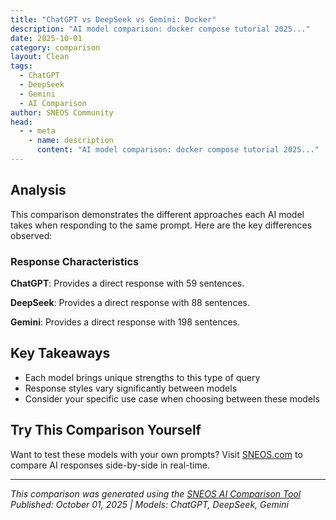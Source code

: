 ```yaml
---
title: "ChatGPT vs DeepSeek vs Gemini: Docker"
description: "AI model comparison: docker compose tutorial 2025..."
date: 2025-10-01
category: comparison
layout: Clean
tags:
  - ChatGPT
  - DeepSeek
  - Gemini
  - AI Comparison
author: SNEOS Community
head:
  - - meta
    - name: description
      content: "AI model comparison: docker compose tutorial 2025..."
---
```


<ChatComparison
  title="ChatGPT vs DeepSeek vs Gemini: Docker"
  prompt="docker compose tutorial 2025"
  :responses='{
    "ChatGPT": "Certainly! Here\u0027s a comprehensive **Docker Compose tutorial for 2025**, covering the basics and some modern features you might find useful.\n\n---\n\n# Docker Compose Tutorial 2025\n\nDocker Compose is a tool for defining and running multi-container Docker applications. With Compose, you use a YAML file to configure your application\u0027s services, networks, and volumes, and then with a single command you create and start all the services from your configuration.\n\n---\n\n## What\u2019s New in Docker Compose 2025?\n\n- **Compose V2 improvements**: Docker Compose now uses a single binary integrated with the Docker CLI (\u0060docker compose\u0060 instead of \u0060docker-compose\u0060), offering better performance and new features.\n- **Extended YAML Support**: Enhanced support for variable substitution, extension fields, and more flexible network/volume configurations.\n- **Built-in support for new Docker features**: Such as container healthchecks, GPU support, and secrets management improvements.\n- **Better integration with Docker Desktop and Kubernetes**.\n\n---\n\n## Prerequisites\n\n- Docker installed (Docker Engine)\n- Docker Compose installed (or use Docker Desktop which includes it)\n- Basic understanding of Docker and containers\n\n---\n\n## Step 1: Install Docker and Docker Compose\n\nOn most platforms, Docker Desktop includes Docker Compose already.\n\nTo check Docker Compose version:\n\n\u0060\u0060\u0060bash\ndocker compose version\n\u0060\u0060\u0060\n\nor if using the old binary:\n\n\u0060\u0060\u0060bash\ndocker-compose --version\n\u0060\u0060\u0060\n\nRecommended to use the new CLI integrated version:\n\n\u0060\u0060\u0060bash\ndocker compose\n\u0060\u0060\u0060\n\n---\n\n## Step 2: Create a \u0060docker-compose.yml\u0060 File\n\nLet\u0027s create a simple Compose file to run a web application with a backend database.\n\nExample: Run a Python Flask app with a PostgreSQL database.\n\n**Project structure:**\n\n\u0060\u0060\u0060\nmyapp/\n\u251C\u2500\u2500 app/\n\u2502   \u251C\u2500\u2500 Dockerfile\n\u2502   \u251C\u2500\u2500 app.py\n\u251C\u2500\u2500 docker-compose.yml\n\u0060\u0060\u0060\n\n---\n\n### Dockerfile for the Flask app (\u0060app/Dockerfile\u0060):\n\n\u0060\u0060\u0060dockerfile\nFROM python:3.11-slim\n\nWORKDIR /app\n\nCOPY requirements.txt requirements.txt\nRUN pip install --no-cache-dir -r requirements.txt\n\nCOPY . .\n\nCMD [\u0022python\u0022, \u0022app.py\u0022]\n\u0060\u0060\u0060\n\n---\n\n### \u0060app.py\u0060 (simple Flask app):\n\n\u0060\u0060\u0060python\nfrom flask import Flask\nimport psycopg2\nimport os\n\napp = Flask(__name__)\n\n@app.route(\u0027/\u0027)\ndef hello():\n    db_url = os.getenv(\u0027DATABASE_URL\u0027, \u0027No DB connection\u0027)\n    try:\n        conn = psycopg2.connect(\n            dbname=os.getenv(\u0027POSTGRES_DB\u0027),\n            user=os.getenv(\u0027POSTGRES_USER\u0027),\n            password=os.getenv(\u0027POSTGRES_PASSWORD\u0027),\n            host=\u0027db\u0027\n        )\n        cur = conn.cursor()\n        cur.execute(\u0027SELECT version();\u0027)\n        db_version = cur.fetchone()\n        cur.close()\n        conn.close()\n        return f\u0022Hello from Flask! DB version: {db_version}\u0022\n    except Exception as e:\n        return f\u0022Error connecting to DB: {e}\u0022\n\nif __name__ == \u0027__main__\u0027:\n    app.run(host=\u00270.0.0.0\u0027, port=5000)\n\u0060\u0060\u0060\n\n---\n\n### \u0060requirements.txt\u0060:\n\n\u0060\u0060\u0060\nflask\npsycopg2-binary\n\u0060\u0060\u0060\n\n---\n\n### Compose File (\u0060docker-compose.yml\u0060):\n\n\u0060\u0060\u0060yaml\nversion: \u00223.9\u0022  # Latest recommended version\n\nservices:\n  web:\n    build: ./app\n    ports:\n      - \u00225000:5000\u0022\n    environment:\n      - POSTGRES_DB=exampledb\n      - POSTGRES_USER=exampleuser\n      - POSTGRES_PASSWORD=examplepass\n    depends_on:\n      - db\n\n  db:\n    image: postgres:15-alpine\n    environment:\n      POSTGRES_DB: exampledb\n      POSTGRES_USER: exampleuser\n      POSTGRES_PASSWORD: examplepass\n    volumes:\n      - db-data:/var/lib/postgresql/data\n\nvolumes:\n  db-data:\n\u0060\u0060\u0060\n\n---\n\n## Step 3: Run Your Application\n\nInside your project directory (where \u0060docker-compose.yml\u0060 is located), run:\n\n\u0060\u0060\u0060bash\ndocker compose up\n\u0060\u0060\u0060\n\nThis command will:\n\n- Build the Flask app image\n- Pull the PostgreSQL image if not already available\n- Start both containers, linked via a shared network\n\nAccess your app at http://localhost:5000, where Flask will try to read from PostgreSQL.\n\n---\n\n## Step 4: Useful Docker Compose Commands\n\n- **Start in detached mode**:\n\n  \u0060\u0060\u0060bash\n  docker compose up -d\n  \u0060\u0060\u0060\n\n- **View logs**:\n\n  \u0060\u0060\u0060bash\n  docker compose logs -f\n  \u0060\u0060\u0060\n\n- **Stop containers**:\n\n  \u0060\u0060\u0060bash\n  docker compose down\n  \u0060\u0060\u0060\n\n- **Rebuild images (if Dockerfile changed)**:\n\n  \u0060\u0060\u0060bash\n  docker compose up --build\n  \u0060\u0060\u0060\n\n---\n\n## Advanced Tips for 2025\n\n- **Use Profiles**: Compose profiles allow conditional service starting.\n\n  \u0060\u0060\u0060yaml\n  services:\n    debug:\n      image: busybox\n      command: sleep 3600\n      profiles: [\u0022debug\u0022]\n  \u0060\u0060\u0060\n\n  Start with profiles enabled:\n\n  \u0060\u0060\u0060bash\n  docker compose --profile debug up\n  \u0060\u0060\u0060\n\n- **Use Secrets**: Store sensitive info securely.\n\n  \u0060\u0060\u0060yaml\n  secrets:\n    db_password:\n      file: ./db_password.txt\n\n  services:\n    db:\n      image: postgres\n      secrets:\n        - db_password\n  \u0060\u0060\u0060\n\n- **GPU support**:\n\n  \u0060\u0060\u0060yaml\n  services:\n    ai-service:\n      image: your-ai-image\n      deploy:\n        resources:\n          reservations:\n            devices:\n              - capabilities: [ \u0022gpu\u0022 ]\n  \u0060\u0060\u0060\n\n- **Healthchecks**: Ensure containers are ready before dependent services start.\n\n  \u0060\u0060\u0060yaml\n  services:\n    db:\n      image: postgres\n      healthcheck:\n        test: [\u0022CMD-SHELL\u0022, \u0022pg_isready -U postgres\u0022]\n        interval: 10s\n        timeout: 5s\n        retries: 5\n  \u0060\u0060\u0060\n\n- **Override files**: Use multiple Compose files to override configs for dev, staging, prod.\n\n  \u0060\u0060\u0060bash\n  docker compose -f docker-compose.yml -f docker-compose.prod.yml up\n  \u0060\u0060\u0060\n\n---\n\n## Further Learning\n\n- [Official Docker Compose Docs](https://docs.docker.com/compose/)\n- [Docker Cheat Sheet](https://dockerlabs.collabnix.com/docker/cheatsheet/)\n- Explore Docker Swarm or Kubernetes for orchestration beyond Compose\n\n---\n\nIf you want a tailored tutorial for a specific programming environment or some advanced use cases, just let me know!",
    "DeepSeek": "I\u0027ll provide you with a comprehensive Docker Compose tutorial for 2025, covering the latest features and best practices.\n\n## What is Docker Compose?\n\nDocker Compose is a tool for defining and running multi-container Docker applications. It uses YAML files to configure your application\u0027s services, networks, and volumes.\n\n## Installation\n\n### Docker Desktop (Recommended)\n\u0060\u0060\u0060bash\n# Download from docker.com or use package managers\n# Windows: winget install Docker.DockerDesktop\n# macOS: brew install --cask docker\n\u0060\u0060\u0060\n\n### Standalone Compose\n\u0060\u0060\u0060bash\n# Linux installation\nsudo curl -L \u0022https://github.com/docker/compose/releases/latest/download/docker-compose-$(uname -s)-$(uname -m)\u0022 -o /usr/local/bin/docker-compose\nsudo chmod \u002Bx /usr/local/bin/docker-compose\n\u0060\u0060\u0060\n\n## Basic Concepts\n\n### 1. Project Structure\n\u0060\u0060\u0060\nmy-app/\n\u251C\u2500\u2500 docker-compose.yml\n\u251C\u2500\u2500 backend/\n\u2502   \u251C\u2500\u2500 Dockerfile\n\u2502   \u2514\u2500\u2500 src/\n\u251C\u2500\u2500 frontend/\n\u2502   \u251C\u2500\u2500 Dockerfile\n\u2502   \u2514\u2500\u2500 src/\n\u2514\u2500\u2500 database/\n    \u2514\u2500\u2500 init.sql\n\u0060\u0060\u0060\n\n### 2. Basic Compose File Structure\n\n\u0060\u0060\u0060yaml\nversion: \u00273.8\u0027\n\nservices:\n  web:\n    build: .\n    ports:\n      - \u00228000:8000\u0022\n    environment:\n      - DATABASE_URL=postgresql://user:pass@db:5432/mydb\n    depends_on:\n      - db\n\n  db:\n    image: postgres:15\n    environment:\n      POSTGRES_DB: mydb\n      POSTGRES_USER: user\n      POSTGRES_PASSWORD: pass\n    volumes:\n      - db_data:/var/lib/postgresql/data\n\nvolumes:\n  db_data:\n\u0060\u0060\u0060\n\n## Complete Example: Full-Stack Application\n\n### docker-compose.yml\n\u0060\u0060\u0060yaml\nversion: \u00273.8\u0027\n\nservices:\n  # Frontend (React)\n  frontend:\n    build: \n      context: ./frontend\n      dockerfile: Dockerfile\n    ports:\n      - \u00223000:3000\u0022\n    environment:\n      - REACT_APP_API_URL=http://backend:8000\n    volumes:\n      - ./frontend/src:/app/src\n    develop:\n      watch:\n        - action: sync\n          path: ./frontend/src\n          target: /app/src\n        - action: rebuild\n          path: ./frontend/package.json\n\n  # Backend (Node.js \u002B Express)\n  backend:\n    build:\n      context: ./backend\n      dockerfile: Dockerfile\n    ports:\n      - \u00228000:8000\u0022\n    environment:\n      - DATABASE_URL=postgresql://app_user:app_pass@db:5432/app_db\n      - REDIS_URL=redis://redis:6379\n    volumes:\n      - ./backend/src:/app/src\n    depends_on:\n      db:\n        condition: service_healthy\n      redis:\n        condition: service_started\n    develop:\n      watch:\n        - action: sync\n          path: ./backend/src\n          target: /app/src\n        - action: rebuild\n          path: ./backend/package.json\n\n  # Database (PostgreSQL)\n  db:\n    image: postgres:16\n    environment:\n      POSTGRES_DB: app_db\n      POSTGRES_USER: app_user\n      POSTGRES_PASSWORD: app_pass\n    ports:\n      - \u00225432:5432\u0022\n    volumes:\n      - postgres_data:/var/lib/postgresql/data\n      - ./database/init.sql:/docker-entrypoint-initdb.d/init.sql\n    healthcheck:\n      test: [\u0022CMD-SHELL\u0022, \u0022pg_isready -U app_user -d app_db\u0022]\n      interval: 10s\n      timeout: 5s\n      retries: 5\n\n  # Cache (Redis)\n  redis:\n    image: redis:7-alpine\n    ports:\n      - \u00226379:6379\u0022\n    volumes:\n      - redis_data:/data\n    command: redis-server --appendonly yes\n\n  # Reverse Proxy (Nginx)\n  nginx:\n    image: nginx:alpine\n    ports:\n      - \u002280:80\u0022\n      - \u0022443:443\u0022\n    volumes:\n      - ./nginx/nginx.conf:/etc/nginx/nginx.conf\n      - ./ssl:/etc/nginx/ssl\n    depends_on:\n      - frontend\n      - backend\n\nvolumes:\n  postgres_data:\n  redis_data:\n\nnetworks:\n  default:\n    name: app-network\n\u0060\u0060\u0060\n\n### Frontend Dockerfile\n\u0060\u0060\u0060dockerfile\n# frontend/Dockerfile\nFROM node:18-alpine\n\nWORKDIR /app\n\nCOPY package*.json ./\nRUN npm ci\n\nCOPY . .\n\nEXPOSE 3000\n\nCMD [\u0022npm\u0022, \u0022start\u0022]\n\u0060\u0060\u0060\n\n### Backend Dockerfile\n\u0060\u0060\u0060dockerfile\n# backend/Dockerfile\nFROM node:18-alpine\n\nWORKDIR /app\n\nCOPY package*.json ./\nRUN npm ci --only=production\n\nCOPY . .\n\nEXPOSE 8000\n\nCMD [\u0022node\u0022, \u0022src/server.js\u0022]\n\u0060\u0060\u0060\n\n## Essential Commands\n\n### Basic Operations\n\u0060\u0060\u0060bash\n# Start all services\ndocker compose up\n\n# Start in detached mode\ndocker compose up -d\n\n# Stop services\ndocker compose down\n\n# View logs\ndocker compose logs\ndocker compose logs -f  # Follow logs\ndocker compose logs service_name\n\n# List services\ndocker compose ps\n\n# Build images\ndocker compose build\ndocker compose build --no-cache\n\n# Execute commands in running containers\ndocker compose exec backend npm test\ndocker compose exec db psql -U app_user -d app_db\n\u0060\u0060\u0060\n\n### Development Workflow\n\u0060\u0060\u0060bash\n# Development with hot reload\ndocker compose watch\n\n# Run one-time commands\ndocker compose run --rm backend npm test\n\n# Scale services\ndocker compose up --scale backend=3\n\n# Environment-specific files\ndocker compose -f docker-compose.yml -f docker-compose.dev.yml up\n\u0060\u0060\u0060\n\n## Advanced Features\n\n### 1. Profiles\n\u0060\u0060\u0060yaml\nservices:\n  web:\n    # ... config\n    profiles: [\u0022production\u0022]\n\n  dev-tools:\n    image: node:18-alpine\n    profiles: [\u0022development\u0022]\n    volumes:\n      - .:/app\n    working_dir: /app\n    command: npm run dev\n\u0060\u0060\u0060\n\n### 2. Resource Limits\n\u0060\u0060\u0060yaml\nservices:\n  backend:\n    # ... config\n    deploy:\n      resources:\n        limits:\n          memory: 1G\n          cpus: \u00220.5\u0022\n        reservations:\n          memory: 512M\n          cpus: \u00220.25\u0022\n\u0060\u0060\u0060\n\n### 3. Health Checks\n\u0060\u0060\u0060yaml\nservices:\n  api:\n    # ... config\n    healthcheck:\n      test: [\u0022CMD\u0022, \u0022curl\u0022, \u0022-f\u0022, \u0022http://localhost:8000/health\u0022]\n      interval: 30s\n      timeout: 10s\n      retries: 3\n      start_period: 40s\n\u0060\u0060\u0060\n\n### 4. Secrets Management\n\u0060\u0060\u0060yaml\nservices:\n  backend:\n    # ... config\n    secrets:\n      - db_password\n      - api_key\n\nsecrets:\n  db_password:\n    file: ./secrets/db_password.txt\n  api_key:\n    external: true\n\u0060\u0060\u0060\n\n## Environment-Specific Configurations\n\n### docker-compose.dev.yml\n\u0060\u0060\u0060yaml\nversion: \u00273.8\u0027\n\nservices:\n  frontend:\n    environment:\n      - NODE_ENV=development\n      - DEBUG=true\n    volumes:\n      - ./frontend/src:/app/src\n\n  backend:\n    environment:\n      - NODE_ENV=development\n      - DEBUG=true\n    volumes:\n      - ./backend/src:/app/src\n\n  db:\n    ports:\n      - \u00225432:5432\u0022\n\u0060\u0060\u0060\n\n### docker-compose.prod.yml\n\u0060\u0060\u0060yaml\nversion: \u00273.8\u0027\n\nservices:\n  frontend:\n    build:\n      target: production\n    environment:\n      - NODE_ENV=production\n\n  backend:\n    build:\n      target: production\n    environment:\n      - NODE_ENV=production\n    deploy:\n      replicas: 3\n\n  db:\n    ports: []  # No external access\n\u0060\u0060\u0060\n\n## Multi-Environment Deployment\n\n### Development\n\u0060\u0060\u0060bash\ndocker compose -f docker-compose.yml -f docker-compose.dev.yml up\n\u0060\u0060\u0060\n\n### Production\n\u0060\u0060\u0060bash\ndocker compose -f docker-compose.yml -f docker-compose.prod.yml up -d\n\u0060\u0060\u0060\n\n## Best Practices for 2025\n\n### 1. Use Compose Specification\n\u0060\u0060\u0060yaml\n# No version needed in newer versions\nservices:\n  web:\n    image: nginx:alpine\n    ports:\n      - \u002280:80\u0022\n\u0060\u0060\u0060\n\n### 2. Implement Proper Health Checks\n\u0060\u0060\u0060yaml\nhealthcheck:\n  test: [\u0022CMD-SHELL\u0022, \u0022curl -f http://localhost:3000/health || exit 1\u0022]\n  interval: 30s\n  timeout: 10s\n  retries: 3\n\u0060\u0060\u0060\n\n### 3. Use .env Files\n\u0060\u0060\u0060bash\n# .env file\nDATABASE_URL=postgresql://user:pass@db:5432/mydb\nREDIS_URL=redis://redis:6379\n\u0060\u0060\u0060\n\n\u0060\u0060\u0060yaml\n# docker-compose.yml\nservices:\n  backend:\n    environment:\n      DATABASE_URL: ${DATABASE_URL}\n      REDIS_URL: ${REDIS_URL}\n\u0060\u0060\u0060\n\n### 4. Optimize Build Context",
    "Gemini": "Okay, let\u0027s outline a comprehensive Docker Compose tutorial geared towards 2025, focusing on best practices and potential future trends.\n\n**Docker Compose Tutorial: Modern Application Orchestration (2025)**\n\n**Target Audience:** Developers and DevOps professionals with some basic Docker knowledge who want to orchestrate multi-container applications using Docker Compose.\n\n**Assumptions:**\n\n*   Familiarity with core Docker concepts (images, containers, Dockerfile).\n*   Understanding of basic command-line operations.\n*   Access to a computer with Docker and Docker Compose installed.\n\n**I. Introduction (2025 Context)**\n\n*   **The Evolving Landscape:**  Briefly discuss how microservices and containerization have become even more critical in 2025. Highlight the role of Docker Compose in simplifying local development and testing of complex applications.  Mention how advancements like enhanced security features, improved scalability options, and native Kubernetes integration have made Docker Compose even more powerful.\n*   **What is Docker Compose?**  Explain that it\u0027s a tool for defining and running multi-container Docker applications. Describe how it uses a YAML file (\u0060docker-compose.yml\u0060) to configure application services, networks, and volumes.\n*   **Why Use Docker Compose?**\n    *   **Simplified Development:** Streamline the process of setting up and running your application\u0027s dependencies locally.\n    *   **Reproducible Environments:** Ensure consistent environments across development, testing, and potentially production.\n    *   **Orchestration for Local/Test:**  Manage the lifecycle of multiple containers with a single command.\n    *   **Extensible Configuration:** Use YAML to define complex dependencies, networking, and resource limits.\n    *   **Potential Kubernetes Integration:** (More on this later)\n\n**II. Getting Started (Installation \u0026 Basic Concepts)**\n\n*   **Installation:**\n    *   Assuming Docker is already installed, show how to install Docker Compose.  Refer to the official Docker documentation for the most up-to-date installation instructions for various operating systems (Linux, macOS, Windows).  Mention alternative installation methods like using package managers (e.g., \u0060apt\u0060, \u0060yum\u0060, \u0060brew\u0060).\n    *   **Important:** Emphasize verifying the installation by running \u0060docker compose version\u0060.\n*   **Basic \u0060docker-compose.yml\u0060 Structure:**\n    *   **Version:** Explain the \u0060version\u0060 field (e.g., \u0060\u00273.9\u0027\u0060, \u0060\u00273.10\u0027\u0060, \u0060\u00274.0\u0027\u0060 or later).  Mention compatibility considerations between different Docker Engine and Compose versions.\n    *   **Services:** The core section.  Each service represents a containerized application component.\n    *   **Networks:** Define the network(s) containers will communicate on.\n    *   **Volumes:** Define persistent storage for containers.\n*   **First Example: Simple Web Application (Node.js/Python \u002B Redis)**\n\n    \u0060\u0060\u0060yaml\n    version: \u00223.9\u0022  # Or the latest version available\n\n    services:\n      web:\n        image: node:18  # Use a specific Node.js version\n        ports:\n          - \u00228000:3000\u0022\n        volumes:\n          - ./web:/app\n        working_dir: /app\n        command: npm start\n        depends_on:\n          - redis\n        environment:\n          - REDIS_HOST=redis\n\n      redis:\n        image: redis:latest\n        ports:\n          - \u00226379:6379\u0022\n        volumes:\n          - redis_data:/data\n\n    volumes:\n      redis_data:\n    \u0060\u0060\u0060\n\n    *   **Walkthrough:**  Explain each section of the \u0060docker-compose.yml\u0060 file.\n        *   \u0060web\u0060 service:\n            *   \u0060image\u0060: The base image to use.\n            *   \u0060ports\u0060: Expose ports from the container to the host.\n            *   \u0060volumes\u0060: Mount a directory from the host into the container for code changes.  Explain the difference between bind mounts and named volumes.\n            *   \u0060working_dir\u0060:  Sets the working directory inside the container.\n            *   \u0060command\u0060:  The command to run when the container starts.\n            *   \u0060depends_on\u0060:  Specifies the dependency on the \u0060redis\u0060 service.  Compose will start \u0060redis\u0060 before \u0060web\u0060.\n            *   \u0060environment\u0060: Set environment variables within the container. This allows you to configure the application behavior.\n        *   \u0060redis\u0060 service:\n            *   Simple Redis configuration.\n        *   \u0060volumes\u0060:  Defines a named volume for Redis data persistence.\n    *   **Create the \u0060web\u0060 directory and a simple \u0060index.js\u0060 (Node.js example) or \u0060app.py\u0060 (Python example) file.** This should connect to Redis.  Also, create a \u0060package.json\u0060 (for Node.js) with a \u0060start\u0060 script (e.g., \u0060\u0022start\u0022: \u0022node index.js\u0022\u0060).\n    *   **Running the Application:**\n        *   \u0060docker compose up\u0060: Build and start the application.\n        *   \u0060docker compose down\u0060: Stop and remove the application.\n        *   \u0060docker compose ps\u0060: List the running containers.\n        *   \u0060docker compose logs\u0060: View the logs from all services (or a specific service).\n        *   Explain \u0060-d\u0060 flag with \u0060docker compose up\u0060 for detached mode.\n    *   **Troubleshooting:** Common errors and how to debug them. (e.g., port conflicts, image not found, syntax errors in \u0060docker-compose.yml\u0060).\n\n**III. Advanced Configuration (2025 Best Practices)**\n\n*   **Networking:**\n    *   **Custom Networks:** Demonstrate how to create and use custom networks for inter-container communication.  Why isolating services on different networks is a good security practice.\n    *   **Network Aliases:**  Using aliases to refer to services within the network.\n    *   **External Networks:**  Connecting to networks defined outside of Compose.\n*   **Volumes:**\n    *   **Named Volumes:**  Explain the benefits of named volumes over bind mounts for data persistence and portability.  How they are managed by Docker.\n    *   **Bind Mounts:**  When and why you might use bind mounts (e.g., for live code reloading during development).  Security implications of bind mounts.\n    *   **Volume Drivers:** Briefly mention volume drivers for connecting to external storage solutions (e.g., AWS EBS, Azure Disks).\n*   **Build Arguments:**\n    *   Using \u0060build:\u0060 to specify a Dockerfile and pass arguments during the build process.\n    *   Example:\n\n        \u0060\u0060\u0060yaml\n        services:\n          web:\n            build:\n              context: ./web\n              dockerfile: Dockerfile\n              args:\n                NODE_ENV: production\n        \u0060\u0060\u0060\n\n*   **Environment Variables \u0026 Secrets:**\n    *   **\u0060.env\u0060 Files:**  How to use \u0060.env\u0060 files to manage environment variables for different environments (development, testing, production).  Explain how Compose automatically loads \u0060.env\u0060 files.\n    *   **Secrets Management:**  Discuss using Docker Secrets for sensitive data (passwords, API keys).  This is crucial in 2025 with heightened security concerns.  Show how to define and access secrets within the \u0060docker-compose.yml\u0060 file.  This will likely involve integration with secret management systems (Vault, AWS Secrets Manager, Azure Key Vault).\n\n        \u0060\u0060\u0060yaml\n        services:\n          web:\n            image: my-web-app\n            secrets:\n              - db_password\n\n        secrets:\n          db_password:\n            file: ./db_password.txt  # Or use external secret store reference\n        \u0060\u0060\u0060\n\n    *   **External Configuration:** Mention the possibility of pulling configuration from external sources (e.g., configuration servers like HashiCorp Consul or Spring Cloud Config).\n*   **Health Checks:**\n    *   Defining health checks for services to ensure they are running correctly.  Compose can use health checks to determine when a service is ready to receive traffic.\n    *   Example:\n\n        \u0060\u0060\u0060yaml\n        services:\n          web:\n            image: my-web-app\n            healthcheck:\n              test: [\u0022CMD\u0022, \u0022curl\u0022, \u0022-f\u0022, \u0022http://localhost:8000\u0022]\n              interval: 30s\n              timeout: 10s\n              retries: 3\n        \u0060\u0060\u0060\n\n*   **Resource Limits (CPU \u0026 Memory):**\n    *   Setting resource limits to prevent containers from consuming excessive resources.  This is important for stability and cost optimization.\n    *   Example:\n\n        \u0060\u0060\u0060yaml\n        services:\n          web:\n            image: my-web-app\n            deploy:\n              resources:\n                limits:\n                  cpus: \u00270.5\u0027\n                  memory: 512M\n        \u0060\u0060\u0060\n\n*   **Extending Compose Files:**\n    *   Using \u0060extends\u0060 to share common configurations between multiple \u0060docker-compose.yml\u0060 files.  This promotes reusability and reduces duplication.\n    *   Separate files for development, testing, and production.\n\n**IV.  Advanced Orchestration \u0026 Integration (2025 Focus)**\n\n*   **Scaling Services:**\n    *   Using \u0060docker compose up --scale web=3\u0060 to scale the \u0060web\u0060 service to 3 instances.  Discuss load balancing and service discovery in this scenario.\n    *   Potentially leveraging integrated service mesh technologies (e.g., Linkerd, Istio) for advanced traffic management.\n*   **Deployment Strategies:**\n    *   **Rolling Updates:** Explain how to perform rolling updates to minimize downtime when deploying new versions of your application. This might involve using Compose in conjunction with other tools or scripts.\n    *   **Blue/Green Deployments:**  Outline how to set up blue/green deployments using Compose (potentially in conjunction with a reverse proxy).\n*   **Docker Compose and Kubernetes (The Big Shift):**\n    *   **Compose as a Kubernetes Templating Engine:**  This is a *major* potential trend for 2025.  Explore how \u0060docker compose\u0060 can be used to generate Kubernetes manifests. Tools might emerge that simplify the conversion process.\n    *   **\u0060docker compose convert\u0060:**  Hypothetically, a command that directly converts your \u0060docker-compose.yml\u0060 to Kubernetes YAML.  Discuss the potential limitations and how to address them.\n    *   **Challenges:**  The differences between Docker Compose and Kubernetes concepts (e.g., deployments, services, ingress).  How to map Compose configurations to Kubernetes resources.\n    *   **Benefits:**  Using a familiar Compose format to define Kubernetes deployments, simplifying the transition to production.\n*   **CI/CD Integration:**\n    *   Show how to integrate Docker Compose into CI/CD pipelines (e.g., using GitHub Actions, GitLab CI, Jenkins).  Automated builds, tests, and deployments.\n    *   Example: a simple GitHub Actions workflow to build and push images.\n\n**V. Security Considerations (2025 Imperative)**\n\n*   **Image Security:**\n    *   Using base images from trusted sources.\n    *   Scanning images for vulnerabilities (e.g., using tools like Anchore, Clair, Snyk).\n    *   Multi-stage builds to minimize image size and remove unnecessary dependencies.\n*   **Network Security:**\n    *   Isolating services on different networks.\n    *   Using network policies to restrict traffic between containers.\n    *   Protecting exposed ports with firewalls.\n*   **Secrets Management:**\n    *   Strong emphasis on using Docker Secrets (or equivalent) to protect sensitive data.\n    *   Rotating secrets regularly.\n    *   Auditing access to secrets.\n*   **User Privileges:**\n    *   Running containers with non-root users whenever possible.  Using \u0060user:\u0060 in the \u0060docker-compose.yml\u0060 to specify the user.\n    *   Implementing the principle of least privilege.\n*   **Resource Limits:** Setting resource limits (CPU, memory) to prevent denial-of-service attacks.\n\n**VI. Monitoring and Logging**\n\n*   **Centralized Logging:**  Discuss integrating with logging solutions like ELK stack (Elasticsearch, Logstash, Kibana) or Splunk.  Configure containers to send logs to a central location.\n*   **Metrics Collection:**  Collecting metrics from containers using tools like Prometheus and Grafana.  Monitoring CPU usage, memory usage, network traffic, and other key performance indicators.\n*   **Alerting:**  Setting up alerts based on metrics to detect and respond to issues proactively.\n\n**VII.  Troubleshooting \u0026 Debugging**\n\n*   **Common Errors:**  List common errors and how to resolve them (e.g., port conflicts, image not found, networking issues, permission problems).\n*   **Debugging Techniques:**\n    *   Using \u0060docker compose logs\u0060 to view container logs.\n    *   Using \u0060docker exec\u0060 to execute commands inside a running container.\n    *   Using debuggers (e.g., Node.js debugger, Python debugger) to step through code running in containers.\n    *   Using health checks to automatically restart failing containers.\n\n**VIII.  Future Trends (2025 and Beyond)**\n\n*   **Serverless Containerization:**  Integration with serverless platforms (e.g., AWS Lambda, Azure Functions, Google Cloud Functions) to run containers on demand.\n*   **AI-Powered Orchestration:**  Using AI and machine learning to optimize container orchestration, predict resource needs, and automatically scale applications.\n*   **Edge Computing:**  Deploying containers to edge devices (e.g., IoT devices, edge servers) using Docker Compose.\n*   **Enhanced Security:** Continued advancements in container security, including improved isolation, runtime protection, and vulnerability scanning.\n*   **Standardized Orchestration APIs:**  Potentially more standardized APIs for orchestrating containers across different platforms (Docker Compose, Kubernetes, etc.).\n\n**IX. Conclusion**\n\n*   Recap the benefits of using Docker Compose for modern application development.\n*   Encourage further exploration of advanced topics and integration with other tools.\n*   Provide links to official Docker documentation, community resources, and relevant blog posts.\n\n**Key Improvements for 2025:**\n\n*   **Focus on Security:** Security best practices are paramount.\n*   **Kubernetes Integration:** The potential for Compose to generate Kubernetes manifests is crucial.\n*   **Automation:** CI/CD pipelines and automated deployments are standard.\n*   **Observability:** Monitoring and logging are essential for production deployments.\n*   **AI/ML:** Mentioning the early stages of AI-powered orchestration.\n\nThis detailed outline provides a strong foundation for a Docker Compose tutorial relevant to 2025. Remember to keep the content updated with the latest features, best practices, and emerging trends in the containerization ecosystem. Good luck!\n"
  }'
  published-date="19:49"
/>

## Analysis

This comparison demonstrates the different approaches each AI model takes when responding to the same prompt. Here are the key differences observed:

### Response Characteristics

**ChatGPT**: Provides a direct response with 59 sentences. 

**DeepSeek**: Provides a direct response with 88 sentences. 

**Gemini**: Provides a direct response with 198 sentences. 

## Key Takeaways

- Each model brings unique strengths to this type of query
- Response styles vary significantly between models
- Consider your specific use case when choosing between these models

## Try This Comparison Yourself

Want to test these models with your own prompts? Visit [SNEOS.com](https://sneos.com) to compare AI responses side-by-side in real-time.

---

*This comparison was generated using the [SNEOS AI Comparison Tool](https://sneos.com)*
*Published: October 01, 2025 | Models: ChatGPT, DeepSeek, Gemini*
